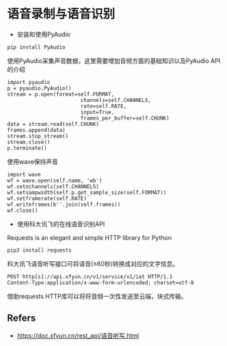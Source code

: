 # 语音录制与语音识别

* 安装和使用PyAudio
```
pip install PyAudio
```
使用PyAudio采集声音数据，这里需要增加音频方面的基础知识以及PyAudio API的介绍
```
import pyaudio
p = pyaudio.PyAudio()
stream = p.open(format=self.FORMAT,
                        channels=self.CHANNELS,
                        rate=self.RATE,
                        input=True,
                        frames_per_buffer=self.CHUNK)
data = stream.read(self.CHUNK)
frames.append(data)
stream.stop_stream()
stream.close()
p.terminate()
```
使用wave保持声音
```
import wave
wf = wave.open(self.name, 'wb')
wf.setnchannels(self.CHANNELS)
wf.setsampwidth(self.p.get_sample_size(self.FORMAT))
wf.setframerate(self.RATE)
wf.writeframes(b''.join(self.frames))
wf.close()
```
* 使用科大讯飞的在线语音识别API

Requests is an elegant and simple HTTP library for Python
```
pip3 install requests
```

科大讯飞语音听写接口可将语音(≤60秒)转换成对应的文字信息。
```
POST http[s]://api.xfyun.cn/v1/service/v1/iat HTTP/1.1
Content-Type:application/x-www-form-urlencoded; charset=utf-8
```
借助requests HTTP库可以将将音频一次性发送至云端，块式传输。
## Refers

* https://doc.xfyun.cn/rest_api/语音听写.html
